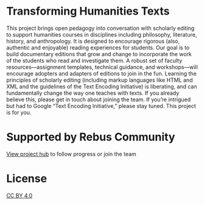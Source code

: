 # Transforming Humanities Texts
This project brings open pedagogy into conversation with scholarly editing to support humanities courses in disciplines including philosophy, literature, history, and anthropology. It is designed to encourage rigorous (also, authentic and enjoyable) reading experiences for students. Our goal is to build documentary editions that grow and change to incorporate the work of the students who read and investigate them. A robust set of faculty resources—assignment templates, technical guidance, and workshops—will encourage adopters and adapters of editions to join in the fun. Learning the principles of scholarly editing (including markup languages like HTML and XML and the guidelines of the Text Encoding Initiative) is liberating, and can fundamentally change the way one teaches with texts. If you already believe this, please get in touch about joining the team. If you’re intrigued but had to Google “Text Encoding Initiative,” please stay tuned. This project is for you. 
# Supported by Rebus Community
[View project hub](https://www1.rebus.community/#/project/2852bad4-21ad-49d5-88d3-75733000ea4e) to follow progress or join the team
# License
[CC BY 4.0](https://creativecommons.org/licenses/by/4.0/)

